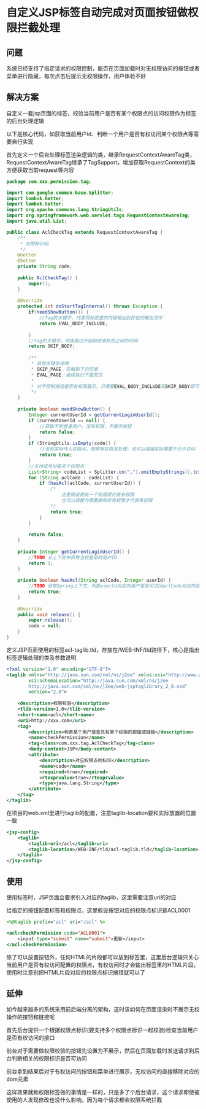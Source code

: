 # 自定义JSP标签自动完成对页面按钮做权限拦截处理

## 问题

系统已经支持了指定请求的权限控制，能否在页面加载时对无权限访问的按钮或者菜单进行隐藏，每次点击后提示无权限操作，用户体验不好

## 解决方案

自定义一套jsp页面的标签，校验当前用户是否有某个权限点的访问权限作为标签的后台处理逻辑

以下是核心代码，如获取当前用户id、判断一个用户是否有权访问某个权限点等需要自行实现

首先定义一个后台处理标签渲染逻辑的类，继承RequestContextAwareTag类，RequestContextAwareTag继承了TagSupport，增加获取RequestContext的类方便获取当前request等内容

```java
package com.xxx.permission.tag;

import com.google.common.base.Splitter;
import lombok.Getter;
import lombok.Setter;
import org.apache.commons.lang.StringUtils;
import org.springframework.web.servlet.tags.RequestContextAwareTag;
import java.util.List;

public class AclCheckTag extends RequestContextAwareTag {
    /**
     * 权限标识码
     */
    @Getter
    @Setter
    private String code;
    
    public AclCheckTag() {
        super();
    }
    
    @Override
    protected int doStartTagInternal() throws Exception {
        if(needShowButton()) {
            //Tag的关键字，代表将标签里的内容输出到存在的输出流中
            return EVAL_BODY_INCLUDE;
            
        }
        //Tag的关键字，代表跳过开始和结束标签之间的代码
        return SKIP_BODY;
        
        /**
         * 其他关键字说明
         * SKIP_PAGE：忽略剩下的页面
         * EVAL_PAGE：继续执行下面的页
         *
         * 对于控制按钮是否有权限展示，只需要EVAL_BODY_INCLUDE和SKIP_BODY即可
         */
    }
    
    private boolean needShowButton() {
        Integer currentUserId = getCurrentLoginUserId();
        if (currentUserId == null) {
            //获取不到登录用户，没有权限，不展示按钮
            return false;
        }
        if (StringUtils.isEmpty(code)) {
            //没有实际传入权限点，按照有权限来处理，也可以根据实际需要不允许访问
            return true;
        }
        //支持逗号分隔多个权限点
        List<String> codeList = Splitter.on(",").omitEmptyStrings().trimResults().splitToList(code);
        for (String aclCode : codeList) {
            if (hasAcl(aclCode, currentUserId)) {
                /*
                    这里假设拥有一个权限就代表有权限
                    也可以调整为需要拥有所有权限才代表有权限
                */
                return true;
            }
        }
      	
        return false;
    }
    
    private Integer getCurrentLoginUserId() {
        //TODO 从上下文中获取当前登录的用户ID
        return 1;
    }
    
    private boolean hasAcl(String aclCode, Integer userId) {
        //TODO 获取Spring上下文，判断userId对应的用户是否可访问aclCode对应的权限点
        return true;
    }
    
    @Override
    public void release() {
        super.release();
        code = null;
    }
}
```

定义JSP页面使用的标签acl-taglib.tld，存放在/WEB-INF/tld路径下，核心是指出标签逻辑处理的类及参数说明

```xml
<?xml version="1.0" encoding="UTF-8"?>
<taglib xmlns="http://java.sun.com/xml/ns/j2ee" xmlns:xsi="http://www.w3.org/2001/XMLSchema-instance"
        xsi:schemaLocation="http://java.sun.com/xml/ns/j2ee
        http://java.sun.com/xml/ns/j2ee/web-jsptaglibrary_2_0.xsd"
        version="2.0">
    
    <description>权限校验</description>
    <tlib-version>1.0</tlib-version>
    <short-name>acl</short-name>
    <uri>http://xxx.com</uri>
    <tag>
        <description>判断某个用户是否具有某个权限的按钮或链接</description>
        <name>checkPermission</name>
        <tag-class>com.xxx.tag.AclCheckTag</tag-class>
        <body-content>JSP</body-content>
        <attribute>
            <description>对应权限点的标识</description>
            <name>code</name>
            <required>true</required>
            <rtexprvalue>true</rtexprvalue>
            <type>java.lang.String</type>
        </attribute>
    </tag>
</taglib>
```

在项目的web.xml里进行taglib的配置，注意taglib-location要和实际放置的位置一致

```xml
<jsp-config>
    <taglib>
        <taglib-uri>/acl</taglib-uri>
        <taglib-location>/WEB-INF/tld/acl-taglib.tld</taglib-location>
    </taglib>
</jsp-config>
```

## 使用

使用标签时，JSP页面会要求引入对应的taglib，这里需要注意uri的对应

给指定的按钮配置标签和权限点，这里假设按钮对应的权限点标识是ACL0001

```jsp
<%@taglib prefix="acl" uri="/acl" %>

<acl:checkPermission code="ACL0001">
    <input type="submit" name="submit">更新</input>
</acl:checkPermission>
```

除了可以放置按钮外，任何HTML的片段都可以放到标签里，这里后台逻辑只关心当前用户是否有权访问配置的权限点，有权访问时才会输出标签里的HTML片段。使用时注意别把HTML片段对应的权限点标识搞错就可以了

## 延伸

如今越来越多的系统采用前后端分离的架构，这时该如何在页面渲染时不展示无权操作的按钮和链接呢

首先后台提供一个根据权限点标识(要支持多个权限点标识一起校验)检查当前用户是否有权访问的接口

前台对于需要做权限校验的按钮先设置为不展示，然后在页面加载时发送请求到后台判断相关的权限标识是否可访问

前台拿到结果后对于有权访问的按钮和菜单进行展示，无权访问的直接移除对应的dom元素

这样效果就和权限标签做的事情是一样的，只是多了个后台请求，这个请求即使被使用的人发现修改也没什么影响，因为每个请求都会权限系统拦截